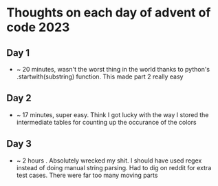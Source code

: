 # Thoughts on each day of advent of code 2023 #

## Day 1 ##
- ~ 20 minutes, wasn't the worst thing in the world thanks to python's .startwith(substring) function. This made part 2 really easy

## Day 2 ##
- ~ 17 minutes, super easy. Think I got lucky with the way I stored the intermediate tables for counting up the occurance of the colors

## Day 3 ##
- ~ 2 hours . Absolutely wrecked my shit. I should have used regex instead of doing manual string parsing. Had to dig on reddit for extra test cases. There were far too many moving parts